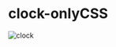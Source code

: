 # clock-onlyCSS
![clock](https://user-images.githubusercontent.com/38612699/43038638-d58c719e-8d3e-11e8-8aca-558ee1aaab7f.png)
